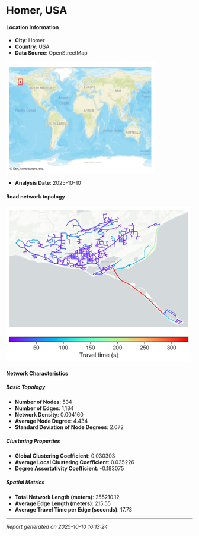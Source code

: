 # Homer, USA

#### Location Information

- **City**: Homer
- **Country**: USA
- **Data Source**: OpenStreetMap
<img src="Homer_location.png" alt="Homer Location Map" width="400" />

- **Analysis Date**: 2025-10-10

#### Road network topology

<img src="Homer_network_map.png" alt="Homer Road Network Map" width="500"/>

#### Network Characteristics

##### Basic Topology

- **Number of Nodes**: 534
- **Number of Edges**: 1,184
- **Network Density**: 0.004160
- **Average Node Degree**: 4.434
- **Standard Deviation of Node Degrees**: 2.072

##### Clustering Properties

- **Global Clustering Coefficient**: 0.030303
- **Average Local Clustering Coefficient**: 0.035226
- **Degree Assortativity Coefficient**: -0.183075

##### Spatial Metrics

- **Total Network Length (meters)**: 255210.12
- **Average Edge Length (meters)**: 215.55
- **Average Travel Time per Edge (seconds)**: 17.73

---
*Report generated on 2025-10-10 16:13:24*
